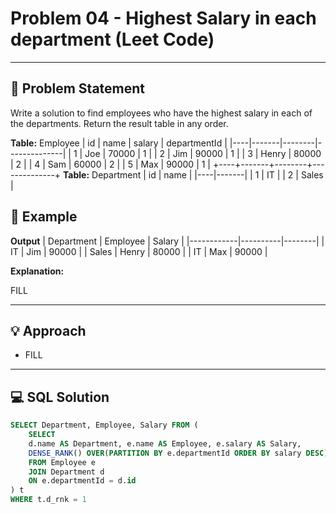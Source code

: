 # Problem 04 - Highest Salary in each department (Leet Code)

---

## 📄 Problem Statement
Write a solution to find employees who have the highest salary in each of the departments.
Return the result table in any order.

**Table:** Employee
| id | name  | salary | departmentId |
|----|-------|--------|--------------|
| 1  | Joe   | 70000  | 1            |
| 2  | Jim   | 90000  | 1            |
| 3  | Henry | 80000  | 2            |
| 4  | Sam   | 60000  | 2            |
| 5  | Max   | 90000  | 1            |
+----+-------+--------+--------------+
**Table:** Department
| id | name  |
|----|-------|
| 1  | IT    |
| 2  | Sales |

## 🧪 Example

**Output**
| Department | Employee | Salary |
|------------|----------|--------|
| IT         | Jim      | 90000  |
| Sales      | Henry    | 80000  |
| IT         | Max      | 90000  |

**Explanation:**

FILL



---

## 💡 Approach

- FILL

---

## 💻 SQL Solution

```sql
SELECT Department, Employee, Salary FROM (
    SELECT
    d.name AS Department, e.name AS Employee, e.salary AS Salary,
    DENSE_RANK() OVER(PARTITION BY e.departmentId ORDER BY salary DESC) AS d_rnk
    FROM Employee e
    JOIN Department d
    ON e.departmentId = d.id
) t
WHERE t.d_rnk = 1

